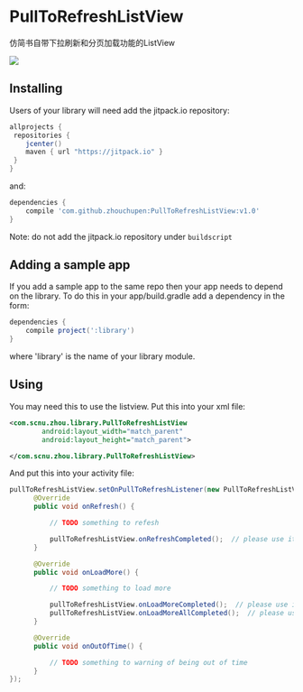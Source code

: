 # PullToRefreshListView
仿简书自带下拉刷新和分页加载功能的ListView

![](http://upload-images.jianshu.io/upload_images/2746415-c80e832c19c9380c.gif?imageMogr2/auto-orient/strip)

## Installing

Users of your library will need add the jitpack.io repository:

```gradle
allprojects {
 repositories {
    jcenter()
    maven { url "https://jitpack.io" }
 }
}
```

and:

```gradle
dependencies {
    compile 'com.github.zhouchupen:PullToRefreshListView:v1.0'
}
```

Note: do not add the jitpack.io repository under `buildscript` 

## Adding a sample app 

If you add a sample app to the same repo then your app needs to depend on the library. To do this in your app/build.gradle add a dependency in the form:

```gradle
dependencies {
    compile project(':library')
}
```

where 'library' is the name of your library module.

## Using

You may need this to use the listview.  Put this into your xml file:
```xml
<com.scnu.zhou.library.PullToRefreshListView
        android:layout_width="match_parent"
        android:layout_height="match_parent">

</com.scnu.zhou.library.PullToRefreshListView>
```
And put this into your activity file:
```java
pullToRefreshListView.setOnPullToRefreshListener(new PullToRefreshListView.OnPullToRefreshListener() {
      @Override
      public void onRefresh() {

          // TODO something to refesh

          pullToRefreshListView.onRefreshCompleted();  // please use it when you finish refreshing.
      }

      @Override
      public void onLoadMore() {

          // TODO something to load more

          pullToRefreshListView.onLoadMoreCompleted();  // please use it when you finish loading.
          pullToRefreshListView.onLoadMoreAllCompleted();  // please use it when you finish all loading.
      }

      @Override
      public void onOutOfTime() {

          // TODO something to warning of being out of time
      }
});
```
